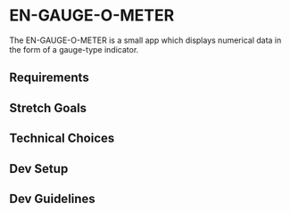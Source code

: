 # EN-GAUGE-O-METER
The EN-GAUGE-O-METER is a small app which displays numerical data in the form of a gauge-type indicator.

## Requirements

## Stretch Goals

## Technical Choices

## Dev Setup

## Dev Guidelines
